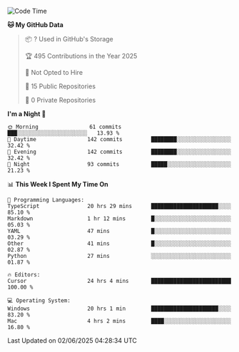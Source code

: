 <!--START_SECTION:waka-->
![Code Time](http://img.shields.io/badge/Code%20Time-7%2C105%20hrs%2034%20mins-blue)

**🐱 My GitHub Data** 

> 📦 ? Used in GitHub's Storage 
 > 
> 🏆 495 Contributions in the Year 2025
 > 
> 🚫 Not Opted to Hire
 > 
> 📜 15 Public Repositories 
 > 
> 🔑 0 Private Repositories 
 > 
**I'm a Night 🦉** 

```text
🌞 Morning                61 commits          ███░░░░░░░░░░░░░░░░░░░░░░   13.93 % 
🌆 Daytime                142 commits         ████████░░░░░░░░░░░░░░░░░   32.42 % 
🌃 Evening                142 commits         ████████░░░░░░░░░░░░░░░░░   32.42 % 
🌙 Night                  93 commits          █████░░░░░░░░░░░░░░░░░░░░   21.23 % 
```


📊 **This Week I Spent My Time On** 

```text
💬 Programming Languages: 
TypeScript               20 hrs 29 mins      █████████████████████░░░░   85.10 % 
Markdown                 1 hr 12 mins        █░░░░░░░░░░░░░░░░░░░░░░░░   05.03 % 
YAML                     47 mins             █░░░░░░░░░░░░░░░░░░░░░░░░   03.29 % 
Other                    41 mins             █░░░░░░░░░░░░░░░░░░░░░░░░   02.87 % 
Python                   27 mins             ░░░░░░░░░░░░░░░░░░░░░░░░░   01.87 % 

🔥 Editors: 
Cursor                   24 hrs 4 mins       █████████████████████████   100.00 % 

💻 Operating System: 
Windows                  20 hrs 1 min        █████████████████████░░░░   83.20 % 
Mac                      4 hrs 2 mins        ████░░░░░░░░░░░░░░░░░░░░░   16.80 % 
```


 Last Updated on 02/06/2025 04:28:34 UTC
<!--END_SECTION:waka-->

